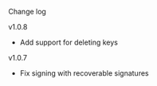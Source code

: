 Change log

v1.0.8
- Add support for deleting keys

v1.0.7
- Fix signing with recoverable signatures

